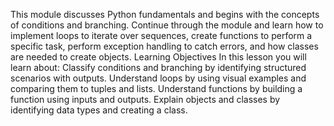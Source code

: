 This module discusses Python fundamentals and begins with the concepts of conditions and branching. Continue through the module and learn how to implement loops to iterate over sequences, create functions to perform a specific task, perform exception handling to catch errors, and how classes are needed to create objects.
Learning Objectives
In this lesson you will learn about:
  Classify conditions and branching by identifying structured scenarios with outputs.
  Understand loops by using visual examples and comparing them to tuples and lists.
  Understand functions by building a function using inputs and outputs.
  Explain objects and classes by identifying data types and creating a class.
